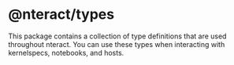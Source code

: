 # @nteract/types

This package contains a collection of type definitions that are used throughout
nteract. You can use these types when interacting with kernelspecs, notebooks, and
hosts.